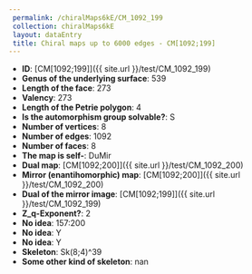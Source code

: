 ```yaml
--- 
 permalink: /chiralMaps6kE/CM_1092_199 
 collection: chiralMaps6kE
 layout: dataEntry
 title: Chiral maps up to 6000 edges - CM[1092;199]
---
```


- **ID**: [CM[1092;199]]({{ site.url }}/test/CM_1092_199)
- **Genus of the underlying surface**: 539
- **Length of the face**: 273
- **Valency**: 273
- **Length of the Petrie polygon**: 4
- **Is the automorphism group solvable?**: S
- **Number of vertices**: 8
- **Number of edges**: 1092
- **Number of faces**: 8
- **The map is self-**: DuMir
- **Dual map**: [CM[1092;200]]({{ site.url }}/test/CM_1092_200)
- **Mirror (enantihomorphic) map**: [CM[1092;200]]({{ site.url }}/test/CM_1092_200)
- **Dual of the mirror image**: [CM[1092;199]]({{ site.url }}/test/CM_1092_199)
- **Z_q-Exponent?**: 2
- **No idea**:  157:200
- **No idea**: Y
- **No idea**: Y
- **Skeleton**: Sk(8;4)^39
- **Some other kind of skeleton**: nan
